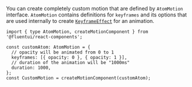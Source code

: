 You can create completely custom motion that are defined by `AtomMotion` interface. `AtomMotion` contains definitions for `keyframes` and its options that are used internally to create [`KeyframeEffect`](https://developer.mozilla.org/en-US/docs/Web/API/KeyframeEffect) for an animation.

```tsx
import { type AtomMotion, createMotionComponent } from '@fluentui/react-components';

const customAtom: AtomMotion = {
  // opacity will be animated from 0 to 1
  keyframes: [{ opacity: 0 }, { opacity: 1 }],
  // duration of the animation will be "1000ms"
  duration: 1000,
};
const CustomMotion = createMotionComponent(customAtom);
```
